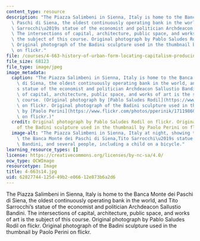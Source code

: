 ```yaml
---
content_type: resource
description: "The Piazza Salimbeni in Sienna, Italy is home to the Banca Monte dei\
  \ Paschi di Siena, the oldest continuously operating bank in the world, and Tito\
  \ Sarrocchi\u2019s statue of the economist and politician Archdeacon Sallustio Bandini.\
  \ The intersections of capital, architecture, public space, and works of art is\
  \ the subject of this course. Original photograph by Pablo Saludes Rodil on flickr.\
  \ Original photograph of the Badini sculpture used in the thumbnail by Paolo Perini\
  \ on flickr."
file: /courses/4-663-history-of-urban-form-locating-capitalism-producing-early-modern-cities-and-objects-spring-2014/62827744125d49b2e06612e873b6a2d6_4-663s14.jpg
file_size: 68123
file_type: image/jpeg
image_metadata:
  caption: "The Piazza Salimbeni in Sienna, Italy is home to the Banca Monte dei Paschi\
    \ di Siena, the oldest continuously operating bank in the world, and Tito Sarrocchi\u2019\
    s statue of the economist and politician Archdeacon Sallustio Bandini. The intersections\
    \ of capital, architecture, public space, and works of art is the subject of this\
    \ course. (Original photograph by [Pablo Saludes Rodil](https://www.flickr.com/photos/barberenc/11600783545)\
    \ on flickr. Original photograph of the Badini sculpture used in the thumbnail\
    \ by [Paolo Perini](https://www.flickr.com/photos/pperinik/171198606/in/photolist-g8ro7-H9wGT-arDWc2-7t99xF-fg36Kk-fg2Sjr-fgh8yS-fghaH7-fgh9Gj-fg32pR-7t99DT-7td7Tm-huxLc3-p4neVn-hsjBb6-hschik-5j3BTK-7t99Kz-huywkT-hux5Kt-dbCpQf-9Hs4qr-KTphv-8Fmimv-8CJGHy-8PYesU-orv7H-oroQb-6sUGbV-6MGKPv)\
    \ on flickr.)"
  credit: Original photograph by Pablo Saludes Rodil on flickr. Original photograph
    of the Badini sculpture used in the thumbnail by Paolo Perini on flickr.
  image-alt: "The Piazza Salimbeni in Sienna, Italy at night, showing the facade of\
    \ the Banca Monte dei Paschi di Siena,Tito Sarrocchi\u2019s statue of Sallustio\
    \ Bandini, and several people, including a child on a bicycle."
learning_resource_types: []
license: https://creativecommons.org/licenses/by-nc-sa/4.0/
ocw_type: OCWImage
resourcetype: Image
title: 4-663s14.jpg
uid: 62827744-125d-49b2-e066-12e873b6a2d6
---
```

The Piazza Salimbeni in Sienna, Italy is home to the Banca Monte dei Paschi di Siena, the oldest continuously operating bank in the world, and Tito Sarrocchi’s statue of the economist and politician Archdeacon Sallustio Bandini. The intersections of capital, architecture, public space, and works of art is the subject of this course. Original photograph by Pablo Saludes Rodil on flickr. Original photograph of the Badini sculpture used in the thumbnail by Paolo Perini on flickr.